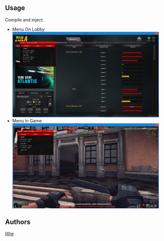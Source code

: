 ## Usage
Compile and inject.

- Menu On Lobby
![GitHub Logo](/ImGUIHook/Screenshots/menu.png)
- Menu In Game
![GitHub Logo](/ImGUIHook/Screenshots/bypass.png)

## Authors
[lithe](https://github.com/lithell)
